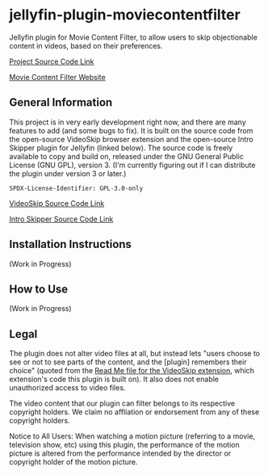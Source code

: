 # jellyfin-plugin-moviecontentfilter

Jellyfin plugin for Movie Content Filter, to allow users to skip objectionable content in videos, based on their preferences.

[Project Source Code Link](https://github.com/jacob-willden/jellyfin-plugin-moviecontentfilter/)

[Movie Content Filter Website](https://www.moviecontentfilter.com/)

## General Information

This project is in very early development right now, and there are many features to add (and some bugs to fix). It is built on the source code from the open-source VideoSkip browser extension and the open-source Intro Skipper plugin for Jellyfin (linked below). The source code is freely available to copy and build on, released under the GNU General Public License (GNU GPL), version 3. (I'm currently figuring out if I can distribute the plugin under version 3 or later.)

`SPDX-License-Identifier: GPL-3.0-only`

[VideoSkip Source Code Link](https://github.com/fruiz500/VideoSkip-extension/)

[Intro Skipper Source Code Link](https://github.com/ConfusedPolarBear/intro-skipper)

## Installation Instructions

(Work in Progress)

## How to Use

(Work in Progress)

## Legal

The plugin does not alter video files at all, but instead lets "users choose to see or not to see parts of the content, and the [plugin] remembers their choice" (quoted from the [Read Me file for the VideoSkip extension](https://github.com/fruiz500/VideoSkip-extension/blob/master/README.md), which extension's code this plugin is built on). It also does not enable unauthorized access to video files.

The video content that our plugin can filter belongs to its respective copyright holders. We claim no affliation or endorsement from any of these copyright holders.

Notice to All Users: When watching a motion picture (referring to a movie, television show, etc) using this plugin, the performance of the motion picture is altered from the performance intended by the director or copyright holder of the motion picture.
